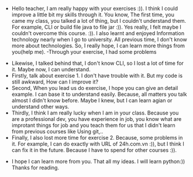 - Hello teacher, I am really happy with your exercises :)). I think I could improve a little bit my skills through it. You know, The first time, you came my class, you talked a lot of thing, but I couldn't understand them. For example, CLI or build file java to file jar :)). Yes really, I felt maybe I couldn't overcome this course. :)). I also learnt and enjoyed Information technology nearly when I go to university. All previous time, I don't know more about technologies. So, I really hope, I can learn more things from you(help me).
-Through your exercise, I had some problems
 + Likewise, I talked behind that, I don't know CLI, so I lost a lot of time for it. Maybe now, I can understand.
 + Firstly, talk about exercise 1. I don't have trouble with it. But my code is still awkward, How can I improve it?
 + Second, When you lead us do exercise, I hope you can give an detail example. I can base it to understand easily. Because, all matters you talk almost I didn't know before. Maybe I knew, but I can learn agian or understand other ways. 
 + Thirdly, I think I am really lucky when I am in your class. Because you are a professional dev, you have experience in job, you know what are improtant things for job and you teach them for us that I didn't learn from previous courses like Using git,.. 
 + Finally, I also lost more time for exercise 2. Because, some problems in it. For example, I can do exactly with URL of 24h.com.vn :)), but I think I can fix it in the future. Because I have to spend for other courses :)). 
- I hope I can learn more from you. That all my ideas. I will learn python:))
Thanks for reading. 
